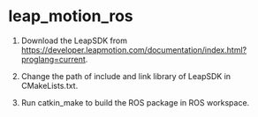# leap_motion_ros

1. Download the LeapSDK from https://developer.leapmotion.com/documentation/index.html?proglang=current.

2. Change the path of include and link library of LeapSDK in CMakeLists.txt.

3. Run catkin_make to build the ROS package in ROS workspace.
